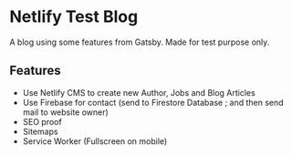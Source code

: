 # Netlify Test Blog
A blog using some features from Gatsby. Made for test purpose only. 

## Features
- Use Netlify CMS to create new Author, Jobs and Blog Articles
- Use Firebase for contact (send to Firestore Database ; and then send mail to website owner)
- SEO proof 
- Sitemaps 
- Service Worker (Fullscreen on mobile)